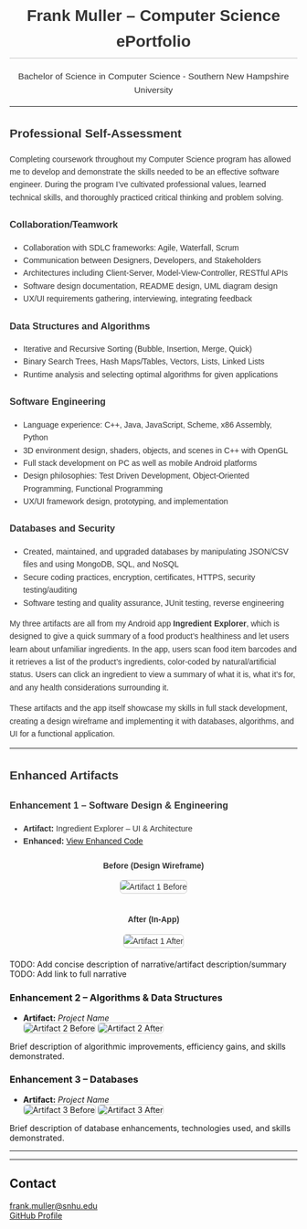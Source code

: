 <div style="font-family: Arial, sans-serif; max-width: 900px; margin: auto; line-height: 1.6; color: #333;">

<h1 style="text-align: center; border-bottom: 2px solid #ddd; padding-bottom: 5px;">
Frank Muller – Computer Science ePortfolio
</h1>

<p style="text-align: center; font-size: 1.1em;">
Bachelor of Science in Computer Science - Southern New Hampshire University
</p>

<hr>

<h2>Professional Self-Assessment</h2>
<p>
Completing coursework throughout my Computer Science program has allowed me to develop and demonstrate the skills needed to be an effective software engineer. During the program I’ve cultivated professional values, learned technical skills, and thoroughly practiced critical thinking and problem solving.
</p>

<h3>Collaboration/Teamwork</h3>
<ul>
  <li>Collaboration with SDLC frameworks: Agile, Waterfall, Scrum</li>
  <li>Communication between Designers, Developers, and Stakeholders</li>
  <li>Architectures including Client-Server, Model-View-Controller, RESTful APIs</li>
  <li>Software design documentation, README design, UML diagram design</li>
  <li>UX/UI requirements gathering, interviewing, integrating feedback</li>
</ul>

<h3>Data Structures and Algorithms</h3>
<ul>
  <li>Iterative and Recursive Sorting (Bubble, Insertion, Merge, Quick)</li>
  <li>Binary Search Trees, Hash Maps/Tables, Vectors, Lists, Linked Lists</li>
  <li>Runtime analysis and selecting optimal algorithms for given applications</li>
</ul>

<h3>Software Engineering</h3>
<ul>
  <li>Language experience: C++, Java, JavaScript, Scheme, x86 Assembly, Python</li>
  <li>3D environment design, shaders, objects, and scenes in C++ with OpenGL</li>
  <li>Full stack development on PC as well as mobile Android platforms</li>
  <li>Design philosophies: Test Driven Development, Object-Oriented Programming, Functional Programming</li>
  <li>UX/UI framework design, prototyping, and implementation</li>
</ul>

<h3>Databases and Security</h3>
<ul>
  <li>Created, maintained, and upgraded databases by manipulating JSON/CSV files and using MongoDB, SQL, and NoSQL</li>
  <li>Secure coding practices, encryption, certificates, HTTPS, security testing/auditing</li>
  <li>Software testing and quality assurance, JUnit testing, reverse engineering</li>
</ul>

<p>
My three artifacts are all from my Android app <strong>Ingredient Explorer</strong>, which is designed to give a quick summary of a food product’s healthiness and let users learn about unfamiliar ingredients. In the app, users scan food item barcodes and it retrieves a list of the product’s ingredients, color-coded by natural/artificial status. Users can click an ingredient to view a summary of what it is, what it’s for, and any health considerations surrounding it.
</p>

<p>
These artifacts and the app itself showcase my skills in full stack development, creating a design wireframe and implementing it with databases, algorithms, and UI for a functional application.
</p>

<hr>

<h2>Enhanced Artifacts</h2>
<!-- Keep your artifact sections here as you had them -->

<h3>Enhancement 1 – Software Design & Engineering</h3>
<ul>
  <li><strong>Artifact:</strong> Ingredient Explorer – UI & Architecture</li>
  <li><strong>Enhanced:</strong> <a href="artifact1">View Enhanced Code</a></li>
</ul>

<div style="margin: 20px 0; text-align: center;">
  <p><strong>Before (Design Wireframe)</strong></p>
  <img src="images/artifact1_before.png" alt="Artifact 1 Before" style="max-width: 100%; border: 1px solid #ccc; border-radius: 6px; margin-bottom: 20px;">

  <p><strong>After (In-App)</strong></p>
  <img src="images/artifact1_after.png" alt="Artifact 1 After" style="max-width: 100%; border: 1px solid #ccc; border-radius: 6px;">
</div>

</div>

<p>
TODO: Add concise description of narrative/artifact description/summary
TODO: Add link to full narrative
</p>


<h3>Enhancement 2 – Algorithms & Data Structures</h3>
<ul>
  <li><strong>Artifact:</strong> <em>Project Name</em></li>
  <img src="images/artifact2_before.png" alt="Artifact 2 Before" style="max-width: 100%; border: 1px solid #ccc; border-radius: 6px;">
  <img src="images/artifact2_after.png" alt="Artifact 2 After" style="max-width: 100%; border: 1px solid #ccc; border-radius: 6px;">
</ul>
<p>
Brief description of algorithmic improvements, efficiency gains, and skills demonstrated.
</p>

<h3>Enhancement 3 – Databases</h3>
<ul>
  <li><strong>Artifact:</strong> <em>Project Name</em></li>
  <img src="images/artifact3_before.png" alt="Artifact 3 Before" style="max-width: 100%; border: 1px solid #ccc; border-radius: 6px;">
  <img src="images/artifact3_after.png" alt="Artifact 3 After" style="max-width: 100%; border: 1px solid #ccc; border-radius: 6px;">
</ul>
<p>
Brief description of database enhancements, technologies used, and skills demonstrated.
</p>

<hr>

<hr>

<h2>Contact</h2>
<p>
<a href="mailto:frank.muller@snhu.edu">frank.muller@snhu.edu</a><br>
<a href="#">GitHub Profile</a>
</p>

</div>
